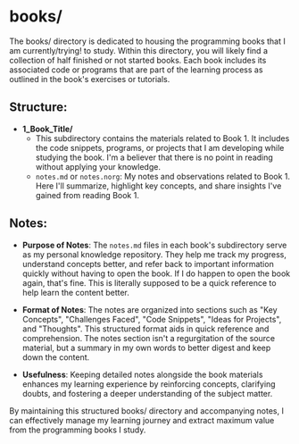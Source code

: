 # books/

The books/ directory is dedicated to housing the programming books that I am currently/trying! to study. Within this directory, you will likely find a collection of half finished or not started books. Each book includes its associated code or programs that are part of the learning process as outlined in the book's exercises or tutorials.

## Structure:

- **1_Book_Title/**
    - This subdirectory contains the materials related to Book 1. It includes the code snippets, programs, or projects that I am developing while studying the book. I'm a believer that there is no point in reading without applying your knowledge.
    - `notes.md` or `notes.norg`: My notes and observations related to Book 1. Here I'll summarize, highlight key concepts, and share insights I've gained from reading Book 1.

## Notes:

- **Purpose of Notes**: The `notes.md` files in each book's subdirectory serve as my personal knowledge repository. They help me track my progress, understand concepts better, and refer back to important information quickly without having to open the book. If I do happen to open the book again, that's fine. This is literally supposed to be a quick reference to help learn the content better.

- **Format of Notes**: The notes are organized into sections such as "Key Concepts", "Challenges Faced", "Code Snippets", "Ideas for Projects", and "Thoughts". This structured format aids in quick reference and comprehension. The notes section isn't a regurgitation of the source material, but a summary in my own words to better digest and keep down the content.

- **Usefulness**: Keeping detailed notes alongside the book materials enhances my learning experience by reinforcing concepts, clarifying doubts, and fostering a deeper understanding of the subject matter.

By maintaining this structured books/ directory and accompanying notes, I can effectively manage my learning journey and extract maximum value from the programming books I study.
